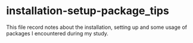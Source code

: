 # installation-setup-package_tips
This file record notes about the installation, setting up and some usage of packages I encountered during my study.
